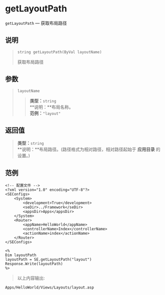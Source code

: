 getLayoutPath
=============
`getLayoutPath` &mdash; 获取布局路径

说明
----
>     string getLayoutPath(ByVal layoutName)
> 获取布局路径

参数
----
> `layoutName`
>> **类型：**`string`   
>> **说明：**布局名称。  
>> **范例：**`"layout"`

返回值
------
> **类型：**`string`  
> **说明：**布局路径。(路径格式为相对路径，相对路径起始于 **应用目录** 的设置。)

范例
----
>
    <!-- 配置文件 -->
    <?xml version="1.0" encoding="UTF-8"?>
    <SEConfigs>
        <System>
            <development>True</development>
            <seDir>../Framework</seDir>
            <appsDir>Apps</appsDir>
        </System>
        <Router>
            <appName>HelloWorld</appName>
            <controllerName>Index</controllerName>
            <actionName>index</actionName>
        </Router>
    </SEConfigs>
>>
>
    <%
    Dim layoutPath
    layoutPath = SE.getLayoutPath("layout")
    Response.Write(layoutPath)
    %>
>   以上内容输出:
>
    Apps/HelloWorld/Views/Layouts/layout.asp